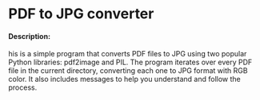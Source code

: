 # PDF to JPG converter
#### Description:
his is a simple program that converts PDF files to JPG using two popular Python libraries: pdf2image and PIL. The program iterates over every PDF file in the current directory, converting each one to JPG format with RGB color. It also includes messages to help you understand and follow the process.
